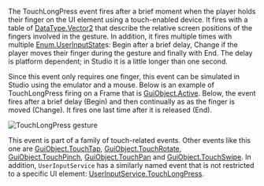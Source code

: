 The TouchLongPress event fires after a brief moment when the player holds their finger on the UI element using a touch-enabled device. It fires with a table of [DataType.Vector2](https://developer.roblox.com/search#stq=Vector2) that describe the relative screen positions of the fingers involved in the gesture. In addition, it fires multiple times with multiple [Enum.UserInputState](https://developer.roblox.com/search#stq=UserInputState)s: Begin after a brief delay, Change if the player moves their finger during the gesture and finally with End. The delay is platform dependent; in Studio it is a little longer than one second.

Since this event only requires one finger, this event can be simulated in Studio using the emulator and a mouse. Below is an example of TouchLongPress firing on a Frame that is [GuiObject.Active](https://developer.roblox.com/api-reference/property/GuiObject/Active). Below, the event fires after a brief delay (Begin) and then continually as as the finger is moved (Change). It fires one last time after it is released (End).

![TouchLongPress gesture][1]

This event is part of a family of touch-related events. Other events like this one are [GuiObject.TouchTap](https://developer.roblox.com/api-reference/event/GuiObject/TouchTap), [GuiObject.TouchRotate](https://developer.roblox.com/api-reference/event/GuiObject/TouchRotate), [GuiObject.TouchPinch](https://developer.roblox.com/api-reference/event/GuiObject/TouchPinch), [GuiObject.TouchPan](https://developer.roblox.com/api-reference/event/GuiObject/TouchPan) and [GuiObject.TouchSwipe](https://developer.roblox.com/api-reference/event/GuiObject/TouchSwipe). In addition, `UserInputService` has a similarly named event that is not restricted to a specific UI element: [UserInputService.TouchLongPress](https://developer.roblox.com/api-reference/event/UserInputService/TouchLongPress).

[1]: https://developer.roblox.com/assets/blt0bff2c10ae8eddd2/TouchLongPress.gif
